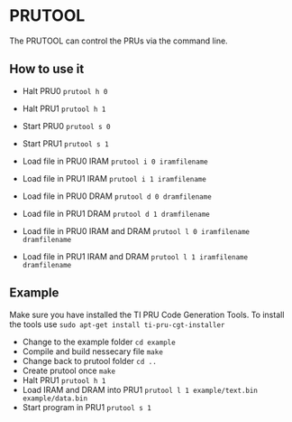 # PRUTOOL

The PRUTOOL can control the PRUs via the command line.

## How to use it

- Halt PRU0 `prutool h 0`
- Halt PRU1 `prutool h 1`

- Start PRU0 `prutool s 0`
- Start PRU1 `prutool s 1`

- Load file in PRU0 IRAM `prutool i 0 iramfilename`
- Load file in PRU1 IRAM `prutool i 1 iramfilename`

- Load file in PRU0 DRAM `prutool d 0 dramfilename`
- Load file in PRU1 DRAM `prutool d 1 dramfilename`

- Load file in PRU0 IRAM and DRAM `prutool l 0 iramfilename dramfilename`
- Load file in PRU1 IRAM and DRAM `prutool l 1 iramfilename dramfilename`

## Example

Make sure you have installed the TI PRU Code Generation Tools. To install the tools use `sudo apt-get install ti-pru-cgt-installer` 

- Change to the example folder `cd example`
- Compile and build nessecary file `make`
- Change back to prutool folder `cd ..`
- Create prutool once `make`
- Halt PRU1 `prutool h 1`
- Load IRAM and DRAM into PRU1 `prutool l 1 example/text.bin example/data.bin`
- Start program in PRU1 `prutool s 1`
